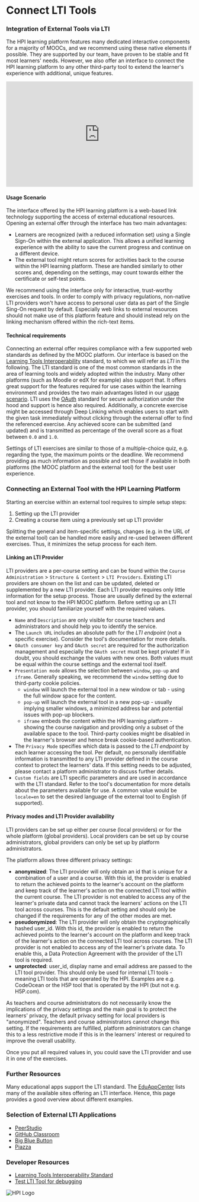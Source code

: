 # Connect LTI Tools

### Integration of External Tools via LTI

The HPI learning platform features many dedicated interactive components for a majority of MOOCs, and we recommend using these native elements if possible. They are supported by our team, have proven to be stable and fit most learners' needs. However, we also offer an interface to connect the HPI learning platform to any other third-party tool to extend the learner's experience with additional, unique features.

<div style="padding:56.25% 0 0 0;position:relative;"><iframe src="https://player.vimeo.com/video/831490139?h=6012d6438f&amp;badge=0&amp;autopause=0&amp;player_id=0&amp;app_id=58479" frameborder="0" allow="autoplay; fullscreen; picture-in-picture" allowfullscreen style="position:absolute;top:0;left:0;width:100%;height:100%;" title="openHPI-guidelines-25-LTI-2"></iframe></div><script src="https://player.vimeo.com/api/player.js"></script>

#### Usage Scenario

The interface offered by the HPI learning platform is a web-based link technology supporting the access of external educational resources. Opening an external offer through the interface has two main advantages:

- Learners are recognized (with a reduced information set) using a Single Sign-On within the external application. This allows a unified learning experience with the ability to save the current progress and continue on a different device.
- The external tool might return scores for activities back to the course within the HPI learning platform. These are handled similarly to other scores and, depending on the settings, may count towards either the certificate or self-test points.

We recommend using the interface only for interactive, trust-worthy exercises and tools. In order to comply with privacy regulations, non-native LTI providers won't have access to personal user data as part of the Single Sing-On request by default. Especially web links to external resources should not make use of this platform feature and should instead rely on the linking mechanism offered within the rich-text items.

#### Technical requirements

Connecting an external offer requires compliance with a few supported web standards as defined by the MOOC platform. Our interface is based on the [Learning Tools Interoperability](https://www.imsglobal.org/activity/learning-tools-interoperability) standard, to which we will refer as _LTI_ in the following. The LTI standard is one of the most common standards in the area of learning tools and widely adopted within the industry. Many other platforms (such as Moodle or edX for example) also support that. It offers great support for the features required for use cases within the learning environment and provides the two main advantages listed in our [usage scenario](#usage-scenario). LTI uses the [OAuth](https://oauth.net) standard for secure authorization under the hood and support is hence also required. Additionally, a concrete exercise might be accessed through Deep Linking which enables users to start with the given task immediately without clicking through the external offer to find the referenced exercise. Any achieved score can be submitted (and updated) and is transmitted as percentage of the overall score as a float between `0.0` and `1.0`.

Settings of LTI exercises are similar to those of a multiple-choice quiz, e.g. regarding the type, the maximum points or the deadline. We recommend providing as much information as possible and set those if available in both platforms (the MOOC platform and the external tool) for the best user experience.

### Connecting an External Tool with the HPI Learning Platform

Starting an exercise within an external tool requires to simple setup steps:

1. Setting up the LTI provider
2. Creating a course item using a previously set up LTI provider

Splitting the general and item-specific settings, changes (e.g. in the URL of the external tool) can be handled more easily and re-used between different exercises. Thus, it minimizes the setup process for each item. 

#### Linking an LTI Provider

LTI providers are a per-course setting and can be found within the `Course Administration` > `Structure & Content` > `LTI Providers`. Existing LTI providers are shown on the list and can be updated, deleted or supplemented by a new LTI provider. Each LTI provider requires only little information for the setup process. Those are usually defined by the external tool and not know to the HPI MOOC platform. Before setting up an LTI provider, you should familiarize yourself with the required values.

- `Name` and `Description` are only visible for course teachers and administrators and should help you to identify the service.
- The `Launch URL` includes an absolute path for the _LTI endpoint_ (not a specific exercise). Consider the tool's documentation for more details.
- `OAuth consumer key` and `OAuth secret` are required for the authorization management and especially the `OAuth secret` must be kept private! If in doubt, you should exchange the values with new ones. Both values must be equal within the course settings and the external tool itself.
- `Presentation mode` allows the selection between `window`, `pop-up` and `iframe`. Generally speaking, we recommend the `window` setting due to third-party cookie policies. 
  - `window` will launch the external tool in a new window or tab - using the full window space for the content.
  - `pop-up` will launch the external tool in a new pop-up - usually implying smaller windows, a minimized address bar and potential issues with pop-up blockers.
  - `iframe` embeds the content within the HPI learning platform - showing the course navigation and providing only a subset of the available space to the tool. Third-party cookies might be disabled in the learner's browser and hence break cookie-based authentication.
- The `Privacy Mode` specifies which data is passed to the _LTI endpoint_ by each learner accessing the tool. Per default, no personally identifiable information is transmitted to any LTI provider defined in the course context to protect the learners' data. If this setting needs to be adjusted, please contact a platform administrator to discuss further details.
- `Custom fields` are LTI specific parameters and are used in accordance with the LTI standard. Refer to the tool's documentation for more details about the parameters available for use. A common value would be `locale=en` to set the desired language of the external tool to English (if supported).

#### Privacy modes and LTI Provider availability

LTI providers can be set up either per course (local providers) or for the whole platform (global providers). 
Local providers can be set up by course administrators, global providers can only be set up by platform administrators.

The platform allows three different privacy settings:

- **anonymized**: The LTI provider will only obtain an id that is unique for a combination of a user and a course. With this id, the provider is enabled to return the achieved points to the learner's account on the platform and keep track of the learner's action on the connected LTI tool within the current course. The LTI provider is not enabled to access any of the learner's private data and cannot track the learners' actions on the LTI tool across courses. This is the default setting and should only be changed if the requirements for any of the other modes are met.
- **pseudonymized**: The LTI provider will only obtain the cryptographically hashed user_id. With this id, the provider is enabled to return the achieved points to the learner's account on the platform and keep track of the learner's action on the connected LTI tool across courses. The LTI provider is not enabled to access any of the learner's private data. To enable this, a Data Protection Agreement with the provider of the LTI tool is required.
- **unprotected**: user_id, display name and email address are passed to the LTI tool provider. This should only be used for internal LTI tools - meaning LTI tools that are operated by the HPI. Examples are e.g. CodeOcean or the H5P tool that is operated by the HPI (but not e.g. H5P.com). 

As teachers and course administrators do not necessarily know the implications of the privacy settings and the main goal is to protect the learners' privacy, the default privacy setting for local providers is "anonymized". Teachers and course administrators cannot change this setting. If the requirements are fulfilled, platform administrators can change this to a less restrictive mode if this is in the learners' interest or required to improve the overall usability.

Once you put all required values in, you could save the LTI provider and use it in one of the exercises.

### Further Resources

Many educational apps support the LTI standard. The [EduAppCenter](https://www.eduappcenter.com) lists many of the available sites offering an LTI interface. Hence, this page provides a good overview about different examples.

### Selection of External LTI Applications

- [PeerStudio](https://peerstudio.org)
- [GitHub Classroom](https://classroom.github.com)
- [Big Blue Button](https://bigbluebutton.org)
- [Piazza](https://piazza.com/product/lti)

### Developer Resources

- [Learning Tools Interoperability Standard](https://www.imsglobal.org/activity/learning-tools-interoperability)
- [Test LTI Tool for debugging](https://lti.tools/saltire/tp)

![HPI Logo](../../../img/HPI_Logo.png)
